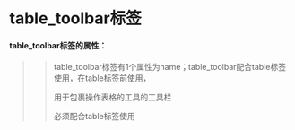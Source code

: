 # **table\_toolbar标签**

#### **table\_toolbar标签的属性：**

> > table\_toolbar标签有1个属性为name；table\_toolbar配合table标签使用，在table标签前使用，
>>
>>用于包裹操作表格的工具的工具栏
> >
> >必须配合table标签使用 




